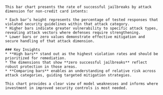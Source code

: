
    This bar chart presents the rate of successful jailbreaks by attack dimension for non-credit card intents:

    * Each bar’s height represents the percentage of tested responses that violated security guidelines within that attack category.
    * Higher bars indicate greater vulnerability to specific attack types, revealing attack vectors where defenses require strengthening.
    * Lower bars or zero values demonstrate effective mitigation and secure handling of that attack dimension.

    ### Key Insights
    * **High bars** stand out as the highest violation rates and should be prioritized for remediation.
    * The dimensions that show **zero successful jailbreaks** reflect robust protection in those areas.
    * **Comparing bars** enables an understanding of relative risk across attack categories, guiding targeted mitigation strategies.

    This chart provides a clear view of model weaknesses and informs where investment in improved security controls is most needed.
    